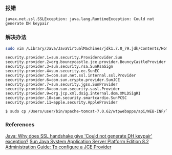 ### 报错
```
javax.net.ssl.SSLException: java.lang.RuntimeException: Could not generate DH keypair
```

### 解决办法
```bash
sudo vim /Library/Java/JavaVirtualMachines/jdk1.7.0_79.jdk/Contents/Home/jre/lib/security/java.security
```

```
security.provider.1=sun.security.Providerovider.Sun
security.provider.2=org.bouncycastle.jce.provider.BouncyCastleProvider
security.provider.3=sun.security.rsa.SunRsaSign
security.provider.4=sun.security.ec.SunEC
security.provider.5=com.sun.net.ssl.internal.ssl.Provider
security.provider.6=com.sun.crypto.provider.SunJCE
security.provider.7=sun.security.jgss.SunProvider
security.provider.8=com.sun.security.sasl.Provider
security.provider.9=org.jcp.xml.dsig.internal.dom.XMLDSigRI
security.provider.10=sun.security.smartcardio.SunPCSC
security.provider.11=apple.security.AppleProvider
```

```bash
$ sudo cp /Users/user/bin/apache-tomcat-7.0.62/wtpwebapps/api/WEB-INF/lib/com.springsource.org.bouncycastle.jce-1.46.0.jar /Library/Java/JavaVirtualMachines/jdk1.7.0_79.jdk/Contents/Home/jre/lib/ext/
```

### References
[Java: Why does SSL handshake give 'Could not generate DH keypair' exception?](https://stackoverflow.com/questions/6851461/java-why-does-ssl-handshake-give-could-not-generate-dh-keypair-exception)
[Sun Java System Application Server Platform Edition 8.2 Administration Guide: To configure a JCE Provider](http://docs.oracle.com/cd/E19830-01/819-4712/ablsc/index.html) 
